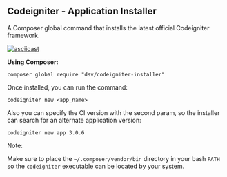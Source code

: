 ## Codeigniter - Application Installer

A Composer global command that installs the latest official Codeigniter framework.

[![asciicast](https://asciinema.org/a/45174.png)](https://asciinema.org/a/45174)

**Using Composer:**

```
composer global require "dsv/codeigniter-installer"
```

Once installed, you can run the command:

```
codeigniter new <app_name>
``` 

Also you can specify the CI version with the second param, so the installer can search for an alternate application version:

```
codeigniter new app 3.0.6
```

Note: 

Make sure to place the `~/.composer/vendor/bin` directory in your bash `PATH` so the `codeigniter` executable can be located by your system. 
